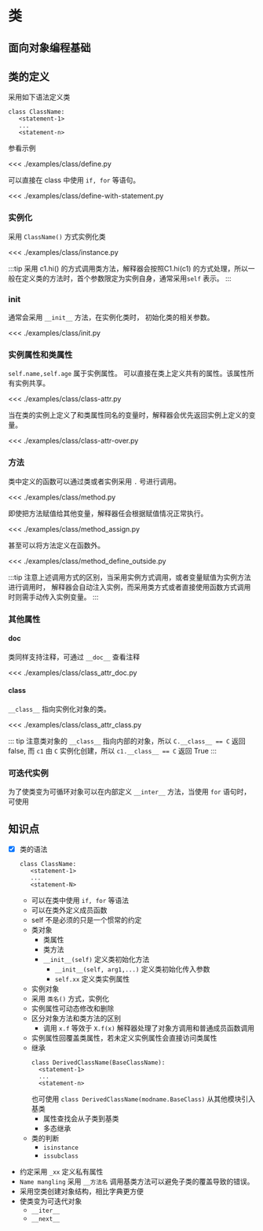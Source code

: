 # 类

## 面向对象编程基础

## 类的定义
采用如下语法定义类

```
class ClassName:
   <statement-1>
   ...
   <statement-n>
```

参看示例

<<< ./examples/class/define.py

可以直接在 class 中使用 `if, for` 等语句。

<<< ./examples/class/define-with-statement.py

### 实例化
采用 `ClassName()` 方式实例化类

<<< ./examples/class/instance.py

:::tip
采用 c1.hi() 的方式调用类方法，解释器会按照C1.hi(c1) 的方式处理，所以一般在定义类的方法时，首个参数限定为实例自身，通常采用`self` 表示。
:::

### __init__

通常会采用 `__init__` 方法，在实例化类时，
初始化类的相关参数。

<<< ./examples/class/init.py

### 实例属性和类属性
`self.name,self.age` 属于实例属性。
可以直接在类上定义共有的属性。该属性所有实例共享。

<<< ./examples/class/class-attr.py

当在类的实例上定义了和类属性同名的变量时，解释器会优先返回实例上定义的变量。

<<< ./examples/class/class-attr-over.py

### 方法
类中定义的函数可以通过类或者实例采用 `.` 号进行调用。

<<< ./examples/class/method.py

即使把方法赋值给其他变量，解释器任会根据赋值情况正常执行。

<<< ./examples/class/method_assign.py

甚至可以将方法定义在函数外。

<<< ./examples/class/method_define_outside.py

:::tip
注意上述调用方式的区别，当采用实例方式调用，或者变量赋值为实例方法进行调用时，
解释器会自动注入实例，而采用类方式或者直接使用函数方式调用时则需手动传入实例变量。
:::

### 其他属性
#### __doc__
类同样支持注释，可通过 `__doc__` 查看注释

<<< ./examples/class/class_attr_doc.py

#### __class__
`__class__` 指向实例化对象的类。

<<< ./examples/class/class_attr_class.py

::: tip
注意类对象的 `__class__` 指向内部的对象，所以 `C.__class__ == C` 返回 false, 而 `c1` 由 `C` 实例化创建，所以 `c1.__class__ == C` 返回 True 
:::

### 可迭代实例
为了使类变为可循环对象可以在内部定义 `__inter__` 方法，当使用 `for` 语句时，可使用



## 知识点
* [X] 类的语法
  
   ```
   class ClassName:
      <statement-1>
      ...
      <statement-N>
   ``` 
   *  可以在类中使用 `if, for` 等语法
   *  可以在类外定义成员函数  
    *  self 不是必须的只是一个惯常的约定 
  * 类对象
    * 类属性
    * 类方法
    * `__init__(self)` 定义类初始化方法
      * `__init__(self, arg1,...)` 定义类初始化传入参数
      * `self.xx` 定义类实例属性
   * 实例对象
    * 采用 `类名()` 方式，实例化
    * 实例属性可动态修改和删除
    * 区分对象方法和类方法的区别
      * 调用 `x.f` 等效于 `X.f(x)` 解释器处理了对象方调用和普通成员函数调用
    * 实例属性回覆盖类属性，若未定义实例属性会直接访问类属性
  * 继承
    ```
    class DerivedClassName(BaseClassName):
      <statement-1>
      ...
      <statement-n>
    ```
    也可使用 `class DerivedClassName(modname.BaseClass)` 从其他模块引入基类
      * 属性查找会从子类到基类
    * 多态继承
  * 类的判断
    * `isinstance`
    * `issubclass`
* 约定采用 `_xx` 定义私有属性
* `Name mangling` 采用 `__方法名` 调用基类方法可以避免子类的覆盖导致的错误。
* 采用空类创建对象结构，相比字典更方便
* 使类变为可迭代对象
  * `__iter__`
  * `__next__`